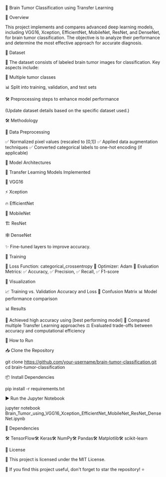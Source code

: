 🚀 Brain Tumor Classification using Transfer Learning



📖 Overview

This project implements and compares advanced deep learning models, including VGG16, Xception, EfficientNet, MobileNet, ResNet, and DenseNet, for brain tumor classification. The objective is to analyze their performance and determine the most effective approach for accurate diagnosis.

📂 Dataset

📌 The dataset consists of labeled brain tumor images for classification. Key aspects include:

🏥 Multiple tumor classes

📊 Split into training, validation, and test sets

🛠️ Preprocessing steps to enhance model performance

(Update dataset details based on the specific dataset used.)

🛠️ Methodology

🔹 Data Preprocessing

✅ Normalized pixel values (rescaled to [0,1])
✅ Applied data augmentation techniques
✅ Converted categorical labels to one-hot encoding (if applicable)

🔹 Model Architectures

🤖 Transfer Learning Models Implemented

🚀 VGG16

⚡ Xception

🔥 EfficientNet

📱 MobileNet

🏗️ ResNet

🕸️ DenseNet

✨ Fine-tuned layers to improve accuracy.

🔹 Training

🔸 Loss Function: categorical_crossentropy
🔸 Optimizer: Adam
🔸 Evaluation Metrics: ✅ Accuracy, ✅ Precision, ✅ Recall, ✅ F1-score

🔹 Visualization

📈 Training vs. Validation Accuracy and Loss
🧩 Confusion Matrix
📊 Model performance comparison

📊 Results

🎯 Achieved high accuracy using [best performing model]
📌 Compared multiple Transfer Learning approaches
⚖️ Evaluated trade-offs between accuracy and computational efficiency

🚀 How to Run

📥 Clone the Repository

git clone https://github.com/your-username/brain-tumor-classification.git
cd brain-tumor-classification

📦 Install Dependencies

pip install -r requirements.txt

▶️ Run the Jupyter Notebook

jupyter notebook Brain_Tumor_using_VGG16_Xception_EfficientNet_MobileNet_ResNet_DenseNet.ipynb

📌 Dependencies

🛠️ TensorFlow🛠️ Keras🛠️ NumPy🛠️ Pandas🛠️ Matplotlib🛠️ scikit-learn

📜 License

📄 This project is licensed under the MIT License.

🌟 If you find this project useful, don't forget to star the repository! ⭐
